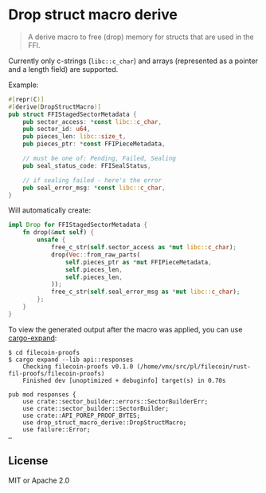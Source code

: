 # Drop struct macro derive

> A derive macro to free (drop) memory for structs that are used in the FFI.

Currently only c-strings (`libc::c_char`) and arrays (represented as a pointer and a length field) are supported.

Example:

```rust
#[repr(C)]
#[derive(DropStructMacro)]
pub struct FFIStagedSectorMetadata {
    pub sector_access: *const libc::c_char,
    pub sector_id: u64,
    pub pieces_len: libc::size_t,
    pub pieces_ptr: *const FFIPieceMetadata,

    // must be one of: Pending, Failed, Sealing
    pub seal_status_code: FFISealStatus,

    // if sealing failed - here's the error
    pub seal_error_msg: *const libc::c_char,
}
```

Will automatically create:

```rust
impl Drop for FFIStagedSectorMetadata {
    fn drop(&mut self) {
        unsafe {
            free_c_str(self.sector_access as *mut libc::c_char);
            drop(Vec::from_raw_parts(
                self.pieces_ptr as *mut FFIPieceMetadata,
                self.pieces_len,
                self.pieces_len,
            ));
            free_c_str(self.seal_error_msg as *mut libc::c_char);
        };
    }
}
```

To view the generated output after the macro was applied, you can use [cargo-expand](https://github.com/dtolnay/cargo-expand):

```console
$ cd filecoin-proofs
$ cargo expand --lib api::responses
    Checking filecoin-proofs v0.1.0 (/home/vmx/src/pl/filecoin/rust-fil-proofs/filecoin-proofs)
    Finished dev [unoptimized + debuginfo] target(s) in 0.70s

pub mod responses {
    use crate::sector_builder::errors::SectorBuilderErr;
    use crate::sector_builder::SectorBuilder;
    use crate::API_POREP_PROOF_BYTES;
    use drop_struct_macro_derive::DropStructMacro;
    use failure::Error;
…
```

## License

MIT or Apache 2.0
